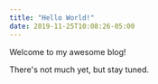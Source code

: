 ```yaml
---
title: "Hello World!"
date: 2019-11-25T10:08:26-05:00
---
```


Welcome to my awesome blog!

There's not much yet, but stay tuned.

